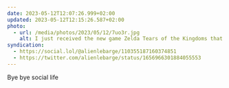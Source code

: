 ```yaml
---
date: 2023-05-12T12:07:26.999+02:00
updated: 2023-05-12T12:15:26.587+02:00
photo:
  - url: /media/photos/2023/05/12/7uo3r.jpg
    alt: I just received the new game Zelda Tears of the Kingdoms that I hold in my hand
syndication:
  - https://social.lol/@alienlebarge/110355187160374851
  - https://twitter.com/alienlebarge/status/1656966301884055553
---
```

Bye bye social life
